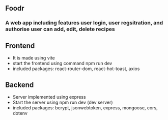 ##  Foodr
### A web app including features user login, user regsitration, and authorise user can add, edit, delete recipes
## Frontend
* It is made using vite
* start the frontend using command npm run dev
* included packages: react-router-dom, react-hot-toast, axios
## Backend
* Server implemented using express
* Start the server using npm run dev (dev server)
* included packages: bcrypt, jsonwebtoken, express, mongoose, cors, dotenv